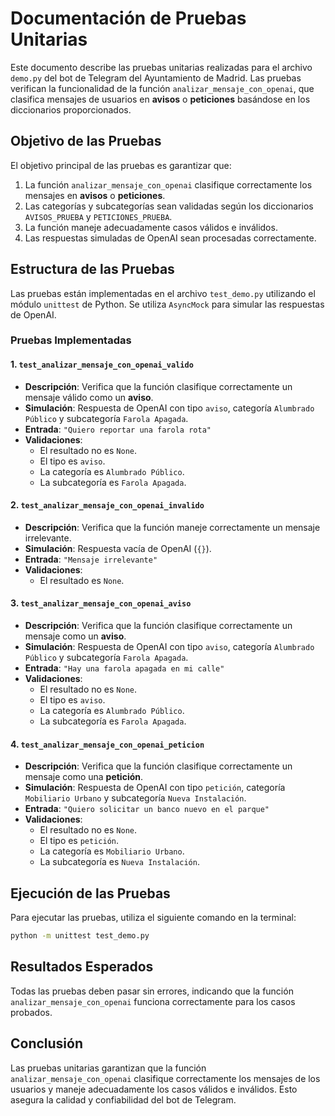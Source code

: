# Documentación de Pruebas Unitarias

Este documento describe las pruebas unitarias realizadas para el archivo `demo.py` del bot de Telegram del Ayuntamiento de Madrid. Las pruebas verifican la funcionalidad de la función `analizar_mensaje_con_openai`, que clasifica mensajes de usuarios en **avisos** o **peticiones** basándose en los diccionarios proporcionados.

## Objetivo de las Pruebas

El objetivo principal de las pruebas es garantizar que:

1. La función `analizar_mensaje_con_openai` clasifique correctamente los mensajes en **avisos** o **peticiones**.
2. Las categorías y subcategorías sean validadas según los diccionarios `AVISOS_PRUEBA` y `PETICIONES_PRUEBA`.
3. La función maneje adecuadamente casos válidos e inválidos.
4. Las respuestas simuladas de OpenAI sean procesadas correctamente.

## Estructura de las Pruebas

Las pruebas están implementadas en el archivo `test_demo.py` utilizando el módulo `unittest` de Python. Se utiliza `AsyncMock` para simular las respuestas de OpenAI.

### Pruebas Implementadas

#### 1. `test_analizar_mensaje_con_openai_valido`
- **Descripción**: Verifica que la función clasifique correctamente un mensaje válido como un **aviso**.
- **Simulación**: Respuesta de OpenAI con tipo `aviso`, categoría `Alumbrado Público` y subcategoría `Farola Apagada`.
- **Entrada**: `"Quiero reportar una farola rota"`
- **Validaciones**:
  - El resultado no es `None`.
  - El tipo es `aviso`.
  - La categoría es `Alumbrado Público`.
  - La subcategoría es `Farola Apagada`.

#### 2. `test_analizar_mensaje_con_openai_invalido`
- **Descripción**: Verifica que la función maneje correctamente un mensaje irrelevante.
- **Simulación**: Respuesta vacía de OpenAI (`{}`).
- **Entrada**: `"Mensaje irrelevante"`
- **Validaciones**:
  - El resultado es `None`.

#### 3. `test_analizar_mensaje_con_openai_aviso`
- **Descripción**: Verifica que la función clasifique correctamente un mensaje como un **aviso**.
- **Simulación**: Respuesta de OpenAI con tipo `aviso`, categoría `Alumbrado Público` y subcategoría `Farola Apagada`.
- **Entrada**: `"Hay una farola apagada en mi calle"`
- **Validaciones**:
  - El resultado no es `None`.
  - El tipo es `aviso`.
  - La categoría es `Alumbrado Público`.
  - La subcategoría es `Farola Apagada`.

#### 4. `test_analizar_mensaje_con_openai_peticion`
- **Descripción**: Verifica que la función clasifique correctamente un mensaje como una **petición**.
- **Simulación**: Respuesta de OpenAI con tipo `petición`, categoría `Mobiliario Urbano` y subcategoría `Nueva Instalación`.
- **Entrada**: `"Quiero solicitar un banco nuevo en el parque"`
- **Validaciones**:
  - El resultado no es `None`.
  - El tipo es `petición`.
  - La categoría es `Mobiliario Urbano`.
  - La subcategoría es `Nueva Instalación`.

## Ejecución de las Pruebas

Para ejecutar las pruebas, utiliza el siguiente comando en la terminal:

```bash
python -m unittest test_demo.py
```

## Resultados Esperados

Todas las pruebas deben pasar sin errores, indicando que la función `analizar_mensaje_con_openai` funciona correctamente para los casos probados.

## Conclusión

Las pruebas unitarias garantizan que la función `analizar_mensaje_con_openai` clasifique correctamente los mensajes de los usuarios y maneje adecuadamente los casos válidos e inválidos. Esto asegura la calidad y confiabilidad del bot de Telegram.
